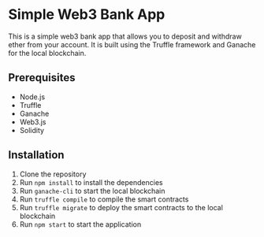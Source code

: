 # Simple Web3 Bank App

This is a simple web3 bank app that allows you to deposit and withdraw ether from your account. It is built using the Truffle framework and Ganache for the local blockchain.

## Prerequisites

- Node.js
- Truffle
- Ganache
- Web3.js
- Solidity

## Installation

1. Clone the repository
2. Run `npm install` to install the dependencies
3. Run `ganache-cli` to start the local blockchain
4. Run `truffle compile` to compile the smart contracts
5. Run `truffle migrate` to deploy the smart contracts to the local blockchain
6. Run `npm start` to start the application
